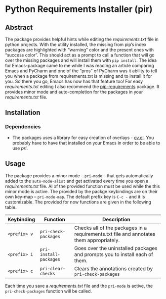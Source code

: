 # Python Requirements Installer (pir)


## Abstract

The package provides helpful hints while editing the *requirements.txt* file in python projects. With the utility installed, the missing from pip&rsquo;s index packages are highlighted with &ldquo;warning&rdquo; color and the present ones with &ldquo;success color&rdquo;. This should act as a prompt to call a function that will go over the missing packages and will install them with `pip install`. The idea for Emacs-package came to me while I was reading an article comparing Emacs and PyCharm and one of the &ldquo;pros&rdquo; of PyCharm was it ability to tell you when a package from requirements.txt is missing and to install it for you. So there you go, Emacs has now has that feature too! For easy *requirements.txt* editing I also recommend the [pip-requirements](https://github.com/Wilfred/pip-requirements.el) package. It provides minor mode and auto-completion for the packages in your *requirements.txt* file.


## Installation


### Dependencies

-   The packages uses a library for easy creation of overlays - [ov.el](https://github.com/ShingoFukuyama/ov.el). You probably have to have that installed on your Emacs in order to be able to use *pri*.


## Usage

The package provides a minor mode &#x2013; `pri-mode` &#x2013; that gets automatically added to the `auto-mode-alist` and get activated every time you open a *requirements.txt* file. Al of the provided function must be used while the this minor mode is active. The provided by the packge keybindings are on their own key-map &#x2013; `pri-mode-map`. The default prefix key is `C-c -` and it is customizable. The provided for now functions are given in the following table.

| Keybinding   | Function               | Description                                                                             |
|------------ |---------------------- |--------------------------------------------------------------------------------------- |
| `<prefix> v` | `pri-check-packages`   | Checks all of the packages in a requirements.txt file and annotates them appropriately. |
| `<prefix> i` | `pri-install-packages` | Goes over the uninstalled packages and prompts you to install each of them.             |
| `<prefix> c` | `pri-clear-checks`     | Clears the annotations created by `pri-check-packages`                                  |

Each time you save a *requirements.txt* file <span class="underline">and</span> the `pri-mode` is active, the `pri-check-packages` function will be called.
